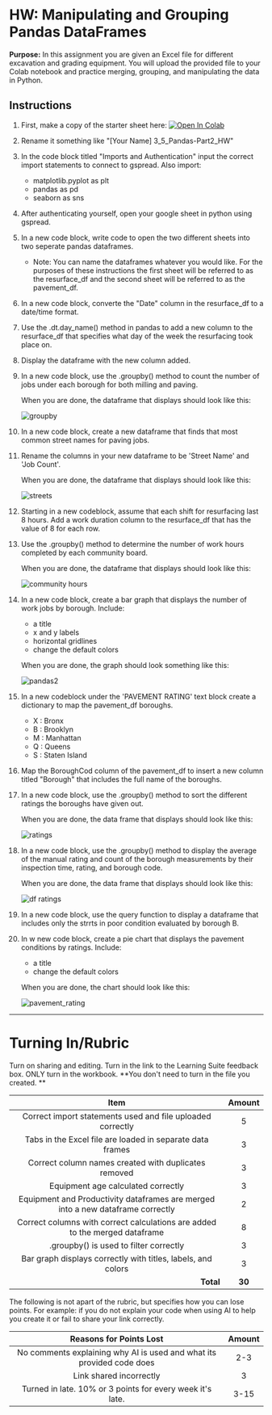 #  HW: Manipulating and Grouping Pandas DataFrames

**Purpose:** In this assignment you are given an Excel file for different excavation and grading equipment. You will upload the provided file to your Colab notebook and practice merging, grouping, and manipulating the data in Python. 

## Instructions

1. First, make a copy of the starter sheet here: <a href="https://colab.research.google.com/github/byu-cce270/content/blob/main/docs/unit3/05_pandas_part2/starter_sheet_HW_2_Pandas.ipynb" target="_blank"><img src="https://colab.research.google.com/assets/colab-badge.svg" alt="Open In Colab"/></a>
2. Rename it something like "[Your Name] 3_5_Pandas-Part2_HW"
3. In the code block titled "Imports and Authentication" input the correct import statements to connect to gspread. Also import:
    - matplotlib.pyplot as plt
    - pandas as pd
    - seaborn as sns
4. After authenticating yourself, open your google sheet in python using gspread.
5. In a new code block, write code to open the two different sheets into two seperate pandas dataframes.
    * Note: You can name the dataframes whatever you would like. For the purposes of these instructions the first sheet will be referred to as the resurface_df and the second sheet will be referred to as the pavement_df.
6. In a new code block, converte the "Date" column in the resurface_df to a date/time format.
7. Use the .dt.day_name() method in pandas to add a new column to the resurface_df that specifies what day of the week the resurfacing took place on.
8. Display the dataframe with the new column added.
9. In a new code block, use the .groupby() method to count the number of jobs under each borough for both milling and paving.

   When you are done, the dataframe that displays should look like this:

    ![groupby](https://github.com/user-attachments/assets/e52726c4-e0ef-4a37-b9f0-11a3d7028897)


10. In a new code block, create a new dataframe that finds that most common street names for paving jobs.
11. Rename the columns in your new dataframe to be 'Street Name' and 'Job Count'.

    When you are done, the dataframe that displays should look like this:

    ![streets](https://github.com/user-attachments/assets/9a9dcfd3-356e-44cb-9ce6-eb56b1beb9e4)

    
12. Starting in a new codeblock, assume that each shift for resurfacing last 8 hours. Add a work duration column to the resurface_df that has the value of 8 for each row.
13. Use the .groupby() method to determine the number of work hours completed by each community board.

    When you are done, the dataframe that displays should look like this:

    ![community hours](https://github.com/user-attachments/assets/d1e44013-40e5-4516-a9b9-0ce9622af326)

14. In a new code block, create a bar graph that displays the number of work jobs by borough. Include:
     - a title
     - x and y labels
     - horizontal gridlines
     - change the default colors

    When you are done, the graph should look something like this:

    ![pandas2](https://github.com/user-attachments/assets/3ae94a3c-c42f-4a7a-9116-689f3df53353)

15. In a new codeblock under the 'PAVEMENT RATING' text block create a dictionary to map the pavement_df boroughs.
     - X : Bronx
     - B : Brooklyn
     - M : Manhattan
     - Q : Queens
     - S : Staten Island
   
16. Map the BoroughCod column of the pavement_df to insert a new column titled "Borough" that includes the full name of the boroughs.
17. In a new code block, use the .groupby() method to sort the different ratings the boroughs have given out.

    When you are done, the data frame that displays should look like this:

    ![ratings](https://github.com/user-attachments/assets/9f6f0a59-18f6-4c4c-9a82-7555da13849d)

18. In a new code block, use the .groupby() method to display the average of the manual rating and count of the borough measurements by their inspection time, rating, and borough code.

    When you are done, the data frame that displays should look like this:

    ![df ratings](https://github.com/user-attachments/assets/d0a41271-d9bb-4f0d-8c85-47ac06657784)

19. In a new code block, use the query function to display a dataframe that includes only the strrts in poor condition evaluated by borough B.
20. In w new code block, create a pie chart that displays the pavement conditions by ratings. Include:
     - a title
     - change the default colors
   
    When you are done, the chart should look like this:

    ![pavement_rating](https://github.com/user-attachments/assets/b627382e-dc69-44ef-9401-2d9d70505ee6)

    
---

# Turning In/Rubric

Turn on sharing and editing. Turn in the link to the Learning Suite feedback box. ONLY turn in the workbook. **You don't need to turn in the file you created. 
**

|                      **Item**                       | **Amount** |
|:---------------------------------------------------:|:----------:|
|        Correct import statements used and file uploaded correctly        |     5      |
|        Tabs in the Excel file are loaded in separate data frames        |     3     |
|            Correct column names created with duplicates removed            |     3      |
|                Equipment age calculated correctly  |     3     |
|    Equipment and Productivity dataframes are merged into a new dataframe correctly  |     2     |
|  Correct columns with correct calculations are added to the merged dataframe  |     8      |
|              .groupby() is used to filter correctly  |     3      |
|   Bar graph displays correctly with titles, labels, and colors |     3      |
|   <div style="text-align: right">**Total**</div>    |   **30**   |

The following is not apart of the rubric, but specifies how you can lose points. For example: if you do not explain your code when using AI to help you create it or fail to share your link correctly.

|                      **Reasons for Points Lost**                      | **Amount** |  
|:---------------------------------------------------------------------:|:----------:|
| No comments explaining why AI is used and what its provided code does |    2-3     |
|                        Link shared incorrectly                        |     3      |
|       Turned in late. 10% or 3 points for every week it's late.       |    3-15    |
